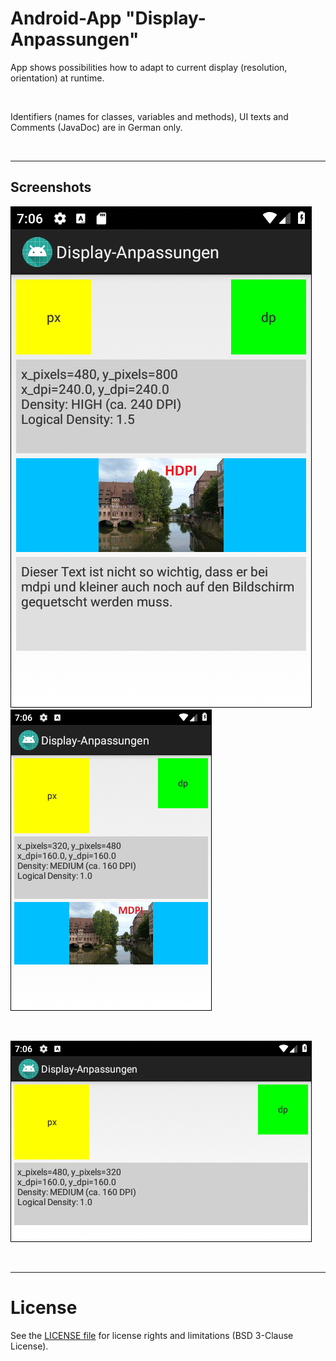 # Android-App "Display-Anpassungen"

App shows possibilities how to adapt to current display (resolution, orientation)
at runtime.

<br>

Identifiers (names for classes, variables and methods), UI texts and Comments (JavaDoc) are in German only.

<br>

----
## Screenshots

![Screenshot 2](screenshot_2_hdpi.png)  ![Screenshot 1](screenshot_1_mdpi.png)  

<br>

![Screenshot 3](screenshot_3_landscape.png)

<br>

----
# License

See the [LICENSE file](LICENSE.md) for license rights and limitations (BSD 3-Clause License).
